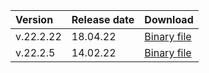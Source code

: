 Version | Release date | Download
:--- | :--- | :---
v.22.2.22 | 18.04.22 | [Binary file](https://binaries.ydb.tech/release/22.2.22/ydbd-22.2.22-linux-amd64.tar.gz)
v.22.2.5 | 14.02.22 | [Binary file](https://binaries.ydb.tech/release/22.2.5/ydbd-22.2.5-linux-amd64.tar.gz)
